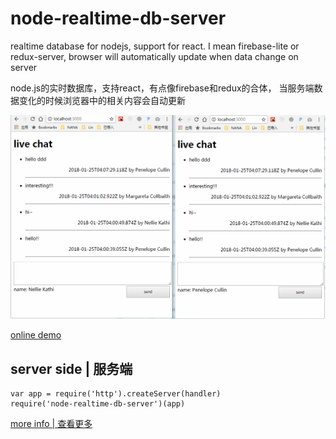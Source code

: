 # node-realtime-db-server

realtime database for nodejs, support for react. I mean firebase-lite or redux-server, browser will automatically update when data change on server

node.js的实时数据库，支持react，有点像firebase和redux的合体， 当服务端数据变化的时候浏览器中的相关内容会自动更新

![screenshot](https://raw.githubusercontent.com/postor/node-realtime-db/master/screenshot.gif)

[online demo](https://test-qvothdqjjn.now.sh/)

## server side | 服务端

```
var app = require('http').createServer(handler)
require('node-realtime-db-server')(app)
```

[more info | 查看更多](https://github.com/postor/node-realtime-db)